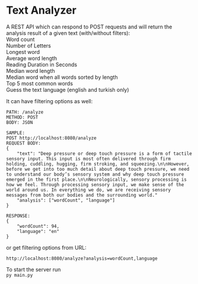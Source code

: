 # Text Analyzer
A REST API which can respond to POST requests and will return the analysis result of a given text (with/without filters):  
Word count  
Number of Letters  
Longest word  
Average word length  
Reading Duration in Seconds  
Median word length  
Median word when all words sorted by length  
Top 5 most common words  
Guess the text language (english and turkish only)  

It can have filtering options as well:
```
PATH: /analyze
METHOD: POST
BODY: JSON

SAMPLE: 
POST http://localhost:8080/analyze
REQUEST BODY:
{
    "text": "Deep pressure or deep touch pressure is a form of tactile sensory input. This input is most often delivered through firm holding, cuddling, hugging, firm stroking, and squeezing.\n\nHowever, before we get into too much detail about deep touch pressure, we need to understand our body’s sensory system and why deep touch pressure emerged in the first place.\n\nNeurologically, sensory processing is how we feel. Through processing sensory input, we make sense of the world around us. In everything we do, we are receiving sensory messages from both our bodies and the surrounding world."
    "analysis": ["wordCount", "language"]
}

RESPONSE:
{
    "wordCount": 94,
    "language": "en"
}

```
or get filtering options from URL:
```
http://localhost:8080/analyze?analysis=wordCount,language
```

To start the server run  
``
py main.py
``

 
